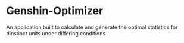 # Genshin-Optimizer
An application built to calculate and generate the optimal statistics for dinstinct units under differing conditions
